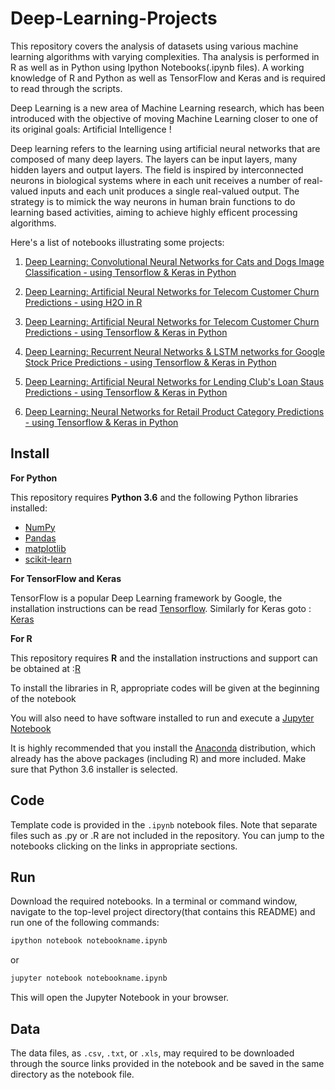 # Deep-Learning-Projects

This repository covers the analysis of datasets using various machine learning algorithms with varying complexities. Tha analysis is performed in R as well as in Python using Ipython Notebooks(.ipynb files). A working knowledge of R and Python as well as TensorFlow and Keras and  is required to read through the scripts.

Deep Learning is a new area of Machine Learning research, which has been introduced with the objective of moving Machine Learning closer to one of its original goals: Artificial Intelligence !

Deep learning refers to the learning using artificial neural networks that are composed of many deep layers. The layers can be input layers, many hidden layers and output layers. The field is  inspired by interconnected neurons in biological systems where in each unit receives a number of real-valued inputs and  each unit produces a single real-valued output. The strategy is to mimick the way neurons in human brain functions to do learning based activities, aiming to achieve highly efficent processing algorithms.

Here's a list of notebooks illustrating some projects:

1.  [Deep Learning: Convolutional Neural Networks for Cats and Dogs Image Classification - using Tensorflow & Keras in Python](http://nbviewer.jupyter.org/github/sinju-pau/Deep-Learning-Projects1/blob/master/DLKerasImageClassification.ipynb)

2.  [Deep Learning: Artificial Neural Networks for Telecom Customer Churn Predictions - using H2O in R ](http://nbviewer.jupyter.org/github/sinju-pau/Deep-Learning-Projects1/blob/master/CustomerChurnData.ipynb)

3.  [Deep Learning: Artificial Neural Networks for Telecom Customer Churn Predictions - using Tensorflow & Keras in Python](http://nbviewer.jupyter.org/github/sinju-pau/Deep-Learning-Projects1/blob/master/DLKerasCustomerChurnData.ipynb)

4.  [Deep Learning: Recurrent Neural Networks & LSTM networks for Google Stock Price Predictions - using Tensorflow & Keras in Python](http://nbviewer.jupyter.org/github/sinju-pau/Deep-Learning-Projects/blob/master/RecurrentNeuralNetLSTMs.ipynb)

5.  [Deep Learning: Artificial Neural Networks for Lending Club's Loan Staus Predictions - using Tensorflow & Keras in Python](http://nbviewer.jupyter.org/github/sinju-pau/Deep-Learning-Projects/blob/master/Loan.ipynb)

6.  [Deep Learning: Neural Networks for Retail Product Category Predictions - using Tensorflow & Keras in Python](http://nbviewer.jupyter.org/github/sinju-pau/Deep-Learning-Projects/blob/master/OnlineRetailProductSegment.ipynb)


## Install

**For Python**

This repository requires **Python 3.6** and the following Python libraries installed:

- [NumPy](http://www.numpy.org/)
- [Pandas](http://pandas.pydata.org)
- [matplotlib](http://matplotlib.org/)
- [scikit-learn](http://scikit-learn.org/stable/)

**For TensorFlow and Keras**

TensorFlow is a popular Deep Learning framework by Google, the installation instructions can be read [Tensorflow](https://www.tensorflow.org/install/). Similarly for Keras goto : [Keras](https://keras.io/#installation)

**For R**

This repository requires **R** and the installation instructions and support can be obtained at :[R](https://cran.r-project.org/doc/manuals/r-release/R-admin.html)

To install the libraries in R, appropriate codes will be given at the beginning of the notebook

You will also need to have software installed to run and execute a [Jupyter Notebook](http://ipython.org/notebook.html)

It is highly recommended that you install the [Anaconda](http://continuum.io/downloads) distribution, which already has the above packages (including R) and more included. Make sure that Python 3.6 installer is selected. 

## Code

Template code is provided in the `.ipynb` notebook files. Note that separate files such as .py or .R are not included in the repository. You can jump to the notebooks clicking on the links in appropriate sections.

## Run

Download the required notebooks. In a terminal or command window, navigate to the top-level project directory(that contains this README) and run one of the following commands:

```bash
ipython notebook notebookname.ipynb
```  
or
```bash
jupyter notebook notebookname.ipynb
```

This will open the Jupyter Notebook in your browser.

## Data

The data files, as `.csv`, `.txt`, or `.xls`, may required to be downloaded through the source links provided in the notebook and be saved in the same directory as the notebook file.





